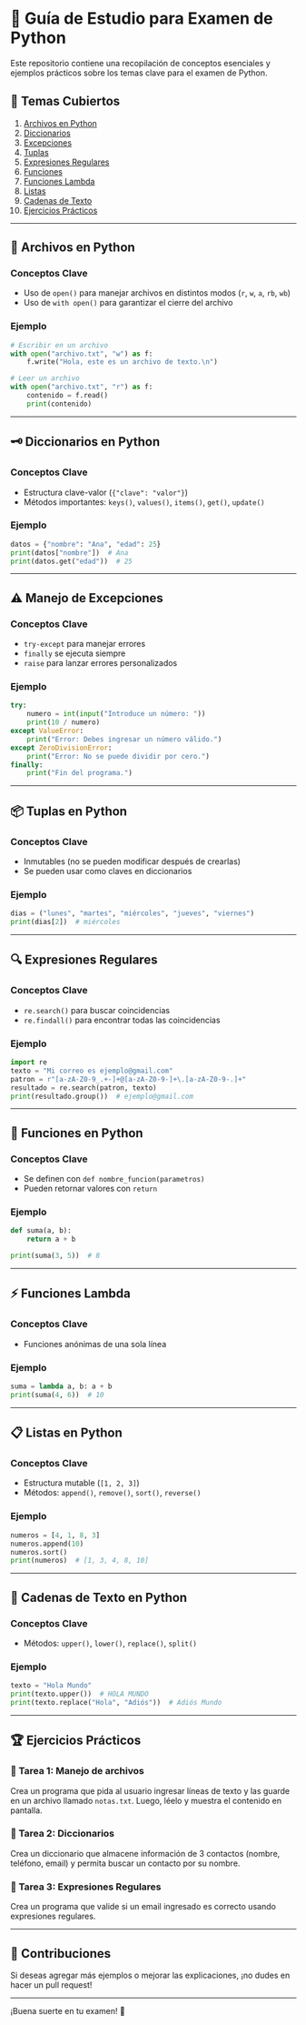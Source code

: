 # 📌 Guía de Estudio para Examen de Python

Este repositorio contiene una recopilación de conceptos esenciales y ejemplos prácticos sobre los temas clave para el examen de Python.

## 📖 Temas Cubiertos

1. [Archivos en Python](#-archivos-en-python)
2. [Diccionarios](#-diccionarios-en-python)
3. [Excepciones](#-manejo-de-excepciones)
4. [Tuplas](#-tuplas-en-python)
5. [Expresiones Regulares](#-expresiones-regulares)
6. [Funciones](#-funciones-en-python)
7. [Funciones Lambda](#-funciones-lambda)
8. [Listas](#-listas-en-python)
9. [Cadenas de Texto](#-cadenas-de-texto-en-python)
10. [Ejercicios Prácticos](#-ejercicios-prácticos)

---

## 📂 Archivos en Python

### Conceptos Clave
- Uso de `open()` para manejar archivos en distintos modos (`r`, `w`, `a`, `rb`, `wb`)
- Uso de `with open()` para garantizar el cierre del archivo

### Ejemplo
```python
# Escribir en un archivo
with open("archivo.txt", "w") as f:
    f.write("Hola, este es un archivo de texto.\n")

# Leer un archivo
with open("archivo.txt", "r") as f:
    contenido = f.read()
    print(contenido)
```

---

## 🗝️ Diccionarios en Python

### Conceptos Clave
- Estructura clave-valor (`{"clave": "valor"}`)
- Métodos importantes: `keys()`, `values()`, `items()`, `get()`, `update()`

### Ejemplo
```python
datos = {"nombre": "Ana", "edad": 25}
print(datos["nombre"])  # Ana
print(datos.get("edad"))  # 25
```

---

## ⚠️ Manejo de Excepciones

### Conceptos Clave
- `try-except` para manejar errores
- `finally` se ejecuta siempre
- `raise` para lanzar errores personalizados

### Ejemplo
```python
try:
    numero = int(input("Introduce un número: "))
    print(10 / numero)
except ValueError:
    print("Error: Debes ingresar un número válido.")
except ZeroDivisionError:
    print("Error: No se puede dividir por cero.")
finally:
    print("Fin del programa.")
```

---

## 📦 Tuplas en Python

### Conceptos Clave
- Inmutables (no se pueden modificar después de crearlas)
- Se pueden usar como claves en diccionarios

### Ejemplo
```python
dias = ("lunes", "martes", "miércoles", "jueves", "viernes")
print(dias[2])  # miércoles
```

---

## 🔍 Expresiones Regulares

### Conceptos Clave
- `re.search()` para buscar coincidencias
- `re.findall()` para encontrar todas las coincidencias

### Ejemplo
```python
import re
texto = "Mi correo es ejemplo@gmail.com"
patron = r"[a-zA-Z0-9_.+-]+@[a-zA-Z0-9-]+\.[a-zA-Z0-9-.]+"
resultado = re.search(patron, texto)
print(resultado.group())  # ejemplo@gmail.com
```

---

## 🔧 Funciones en Python

### Conceptos Clave
- Se definen con `def nombre_funcion(parametros)`
- Pueden retornar valores con `return`

### Ejemplo
```python
def suma(a, b):
    return a + b

print(suma(3, 5))  # 8
```

---

## ⚡ Funciones Lambda

### Conceptos Clave
- Funciones anónimas de una sola línea

### Ejemplo
```python
suma = lambda a, b: a + b
print(suma(4, 6))  # 10
```

---

## 📋 Listas en Python

### Conceptos Clave
- Estructura mutable (`[1, 2, 3]`)
- Métodos: `append()`, `remove()`, `sort()`, `reverse()`

### Ejemplo
```python
numeros = [4, 1, 8, 3]
numeros.append(10)
numeros.sort()
print(numeros)  # [1, 3, 4, 8, 10]
```

---

## 📝 Cadenas de Texto en Python

### Conceptos Clave
- Métodos: `upper()`, `lower()`, `replace()`, `split()`

### Ejemplo
```python
texto = "Hola Mundo"
print(texto.upper())  # HOLA MUNDO
print(texto.replace("Hola", "Adiós"))  # Adiós Mundo
```

---

## 🏆 Ejercicios Prácticos

### 📌 Tarea 1: Manejo de archivos
Crea un programa que pida al usuario ingresar líneas de texto y las guarde en un archivo llamado `notas.txt`. Luego, léelo y muestra el contenido en pantalla.

### 📌 Tarea 2: Diccionarios
Crea un diccionario que almacene información de 3 contactos (nombre, teléfono, email) y permita buscar un contacto por su nombre.

### 📌 Tarea 3: Expresiones Regulares
Crea un programa que valide si un email ingresado es correcto usando expresiones regulares.

---

## 🚀 Contribuciones
Si deseas agregar más ejemplos o mejorar las explicaciones, ¡no dudes en hacer un pull request!

---

¡Buena suerte en tu examen! 🎯

